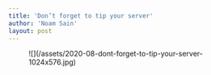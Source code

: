 ```yaml
---
title: 'Don’t forget to tip your server'
author: 'Noam Sain'
layout: post
---
```


<figure class="wp-block-image size-large">![](/assets/2020-08-dont-forget-to-tip-your-server-1024x576.jpg)</figure>